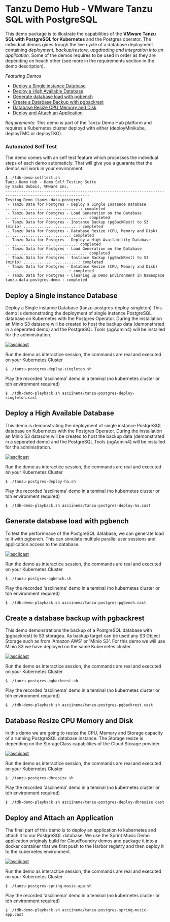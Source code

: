 # Tanzu Demo Hub - VMware Tanzu SQL with PostgreSQL

This demo package is to illustrate the capabilities of the **VMware Tanzu SQL with PostgreSQL for Kubernetes** and the Postgres operator. The individual demos gides trough the live cycle of a database deployment containing *deployment, backup/restore, upgdrading and integration into an application*. Some of the demos requires to be used in order as they are depending on heach other (see more in the requirements section in the demo description). 

*Featuring Demos*
- [Deploy a Single instance Database](#deploy-a-Single-instance-Database)
- [Deploy a High Available Database](#deploy-a-high-available-database)
- [Generate database load with pgbench](#generate-database-load-with-pgbench)
- [Create a Database Backup with pgbackrest](#create-a-database-backup-with-pgbackrest)
- [Database Resize CPU Memory and Disk](#database-resize-cpu-Memory-and-disk)
- [Deploy and Attach an Application](#deploy-and-attach-an-application)

*Requirements:* This demo is part of the Tanzu Demo Hub platform and requires a Kubernetes cluster deployd with either (deployMinikube, deployTMC or deployTKG). 

### Automated Self Test
The demo comes with an self test feature which processes the individual steps of each demo automaticly. That will give you a guarante  that the demos will work in your environment.
```
$ ./tdh-demo-selftest.sh
Tanzu Demo Hub - Demo Self Testing Suite
by Sacha Dubois, VMware Inc,
-----------------------------------------------------------------------------------------------------------
Testing Demo (tanzu-data-postgres)
 - Tanzu Data for Postgres - Deploy a Single Instance Database .................................: completed
 - Tanzu Data for Postgres - Load Generation on the Database ...................................: completed
 - Tanzu Data for Postgres - Instance Backup (pgBackRest) to S3 (minio) ........................: completed
 - Tanzu Data for Postgres - Database Resize (CPU, Memory and Disk) ............................: completed
 - Tanzu Data for Postgres - Deploy a High Availability Database ...............................: completed
 - Tanzu Data for Postgres - Load Generation on the Database ...................................: completed
 - Tanzu Data for Postgres - Instance Backup (pgBackRest) to S3 (minio) ........................: completed
 - Tanzu Data for Postgres - Database Resize (CPU, Memory and Disk) ............................: completed
 - Tanzu Data for Postgres - Cleaning up Demo Environment in Namespace tanzu-data-postgres-demo : completed
```

## Deploy a Single instance Database
Deploy a Single instance Database (tanzu-postgres-deploy-singleton)
This demo is demonstrating the deployment of single instance PostgreSQL database on Kubernetes with the Postgres Operator. During the installation an Minio S3 datasore will be created to host the backup data (demonstrated in a seperated demo) and the PostgreSQL Tools (pgAdmin4) will be installed for the administration. 

[![asciicast](https://asciinema.org/a/azVq2ZpCI4uflqYqICW4U4lSu.png)](https://asciinema.org/a/azVq2ZpCI4uflqYqICW4U4lSu)

Run the demo as interactice session, the commands are real and executed on your Kubernetes Cluster
```
$ ./tanzu-postgres-deploy-singleton.sh
```

Play the recorded 'asciinema' demo in a teminal (no kubernetes cluster or tdh environment required)
```
$ ./tdh-demo-playback.sh asciinema/tanzu-postgres-deploy-singleton.cast
```

## Deploy a High Available Database
This demo is demonstrating the deployment of single instance PostgreSQL database on Kubernetes with the Postgres Operator. During the installation an Minio S3 datasore will be created to
 host the backup data (demonstrated in a seperated demo) and the PostgreSQL Tools (pgAdmin4) will be installed for the administration. 

[![asciicast](https://asciinema.org/a/nsFkXQlffsdkNGScpa7X4T8fI.png)](https://asciinema.org/a/nsFkXQlffsdkNGScpa7X4T8fI)

Run the demo as interactice session, the commands are real and executed on your Kubernetes Cluster
```
$ ./tanzu-postgres-deploy-ha.sh
```

Play the recorded 'asciinema' demo in a teminal (no kubernetes cluster or tdh environment required)
```
$ ./tdh-demo-playback.sh asciinema/tanzu-postgres-deploy-ha.cast
```

## Generate database load with pgbench
To test the performnace of the PostgreSQL database, we can generate load to it with pgbench. This can simulate multiple parallel user sessions and application access to the database. 

[![asciicast](https://asciinema.org/a/vL0SpNtGTKF2EOeQzfiVw0u0Y.png)](https://asciinema.org/a/vL0SpNtGTKF2EOeQzfiVw0u0Y)

Run the demo as interactice session, the commands are real and executed on your Kubernetes Cluster
```
$ ./tanzu-postgres-pgbench.sh
```

Play the recorded 'asciinema' demo in a teminal (no kubernetes cluster or tdh environment required)
```
$ ./tdh-demo-playback.sh asciinema/tanzu-postgres-pgbench.cast
```

## Create a database backup with pgbackrest
This demo demonstrations the backup of a PostgreSQL database with (pgbackrest) to S3 storagea. As backup target can be used any S3 Object Storage such as from 'Amazon AWS' or 'Minio S3'. For this demo we will use Minio S3 we have deployed on the same Kubernetes cluster.

[![asciicast](https://asciinema.org/a/UAkBqZpsFQCSIE5MiM28Yvodm.png)](https://asciinema.org/a/UAkBqZpsFQCSIE5MiM28Yvodm)

Run the demo as interactice session, the commands are real and executed on your Kubernetes Cluster
```
$ ./tanzu-postgres-pgbackrest.sh
```

Play the recorded 'asciinema' demo in a teminal (no kubernetes cluster or tdh environment required)
```
$ ./tdh-demo-playback.sh asciinema/tanzu-postgres-pgbackrest.cast
```

## Database Resize CPU Memory and Disk
In this demo we are going to resize the CPU, Memory and Storage capacity of a running PostgreSQL database instance. The Storage resize is depending on the StorageClass capabilities of the Cloud Storage provider. 

[![asciicast](https://asciinema.org/a/NbPDGw5dzH6VLZt4KmVi1qC18.png)](https://asciinema.org/a/NbPDGw5dzH6VLZt4KmVi1qC18)

Run the demo as interactice session, the commands are real and executed on your Kubernetes Cluster
```
$ ./tanzu-postgres-dbresize.sh
```

Play the recorded 'asciinema' demo in a teminal (no kubernetes cluster or tdh environment required)
```
$ ./tdh-demo-playback.sh asciinema/tanzu-postgres-deploy-dbresize.cast
```

## Deploy and Attach an Application
The final part of this demo is to deploy an application to kubernetes and attach it to our PostgreSQL database. We use the Sprint Music Demo application originaly build for CloudFoundry demos and package it into a docker container that we first push to the Harbor registry and then deploy it to the kubernetes environment. 

[![asciicast](https://asciinema.org/a/4H1YMBJcYtIplmK7hosodjuvm.png)](https://asciinema.org/a/4H1YMBJcYtIplmK7hosodjuvm)

Run the demo as interactice session, the commands are real and executed on your Kubernetes Cluster
```
$ ./tanzu-postgres-spring-music-app.sh
```

Play the recorded 'asciinema' demo in a teminal (no kubernetes cluster or tdh environment required)
```
$ ./tdh-demo-playback.sh asciinema/tanzu-postgres-spring-music-app.cast
```

